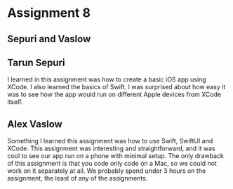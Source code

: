 # Assignment 8

## Sepuri and Vaslow

## Tarun Sepuri

I learned in this assignment was how to create a basic iOS app using XCode. I also learned the basics of Swift. I was surprised about how easy it was to see how the app would run on different Apple devices from XCode itself.

## Alex Vaslow

Something I learned this assignment was how to use Swift, SwiftUI and XCode. This assignment was interesting and straightforward, and it was cool to see our app run on a phone with minimal setup. The only drawback of this assignment is that you code only code on a Mac, so we could not work on it separately at all. We probably spend under 3 hours on the assignment, the least of any of the assignments.